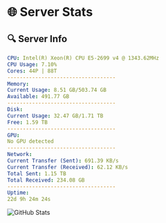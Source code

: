 # 🌐 Server Stats
## 🔍 Server Info
```yaml
CPU: Intel(R) Xeon(R) CPU E5-2699 v4 @ 1343.62MHz
CPU Usage: 7.10%
Cores: 44P | 88T
-----------------------------------
Memory:
Current Usage: 8.51 GB/503.74 GB
Available: 491.77 GB
-----------------------------------
Disk:
Current Usage: 32.47 GB/1.71 TB
Free: 1.59 TB
-----------------------------------
GPU:
No GPU detected
-----------------------------------
Network:
Current Transfer (Sent): 691.39 KB/s
Current Transfer (Received): 62.12 KB/s
Total Sent: 1.15 TB
Total Received: 234.08 GB
-----------------------------------
Uptime:
22d 9h 24m 24s
```
![GitHub Stats](https://img.shields.io/badge/Updated-2025-05-12_02:33:12-blue)